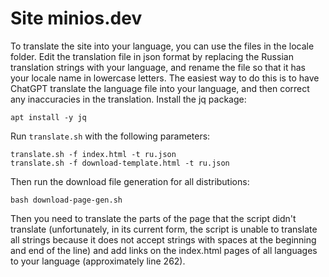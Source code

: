 # Site minios.dev
To translate the site into your language, you can use the files in the locale folder.
Edit the translation file in json format by replacing the Russian translation strings with your language, and rename the file so that it has your locale name in lowercase letters. The easiest way to do this is to have ChatGPT translate the language file into your language, and then correct any inaccuracies in the translation.
Install the jq package:
```
apt install -y jq
```
Run `translate.sh` with the following parameters:
```
translate.sh -f index.html -t ru.json
translate.sh -f download-template.html -t ru.json
```
Then run the download file generation for all distributions:
```
bash download-page-gen.sh
```
Then you need to translate the parts of the page that the script didn't translate (unfortunately, in its current form, the script is unable to translate all strings because it does not accept strings with spaces at the beginning and end of the line) and add links on the index.html pages of all languages to your language (approximately line 262).